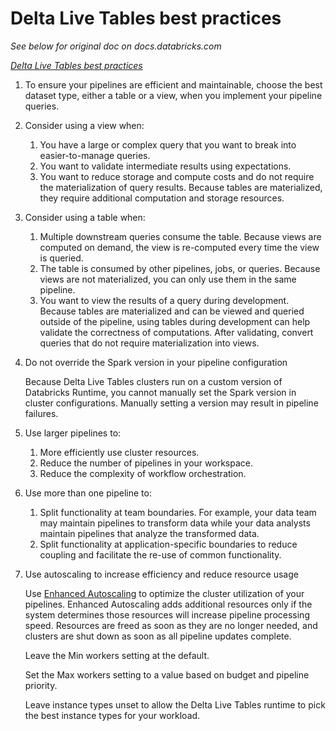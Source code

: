 # Delta Live Tables best practices

*See below for original doc on docs.databricks.com*

*[Delta Live Tables best practices](https://docs.databricks.com/workflows/delta-live-tables/delta-live-tables-best-practices.html#delta-live-tables-best-practices)*

1. To ensure your pipelines are efficient and maintainable, choose the best dataset type, either a table or a view, when you implement your pipeline queries.

2. Consider using a view when:

    1. You have a large or complex query that you want to break into easier-to-manage queries.
    2. You want to validate intermediate results using expectations.
    3. You want to reduce storage and compute costs and do not require the materialization of query results. Because tables are materialized, they require additional computation and storage resources.

3. Consider using a table when:

    1. Multiple downstream queries consume the table. Because views are computed on demand, the view is re-computed every time the view is queried.
    2. The table is consumed by other pipelines, jobs, or queries. Because views are not materialized, you can only use them in the same pipeline.
    3. You want to view the results of a query during development. Because tables are materialized and can be viewed and queried outside of the pipeline, using tables during development can help validate the correctness of computations. After validating, convert queries that do not require materialization into views.

4. Do not override the Spark version in your pipeline configuration

    Because Delta Live Tables clusters run on a custom version of Databricks Runtime, you cannot manually set the Spark version in cluster configurations. Manually setting a version may result in pipeline failures.

5. Use larger pipelines to:

    1. More efficiently use cluster resources.
    2. Reduce the number of pipelines in your workspace.
    3. Reduce the complexity of workflow orchestration.

6. Use more than one pipeline to:

    1. Split functionality at team boundaries. For example, your data team may maintain pipelines to transform data while your data analysts maintain pipelines that analyze the transformed data.
    2. Split functionality at application-specific boundaries to reduce coupling and facilitate the re-use of common functionality.

7. Use autoscaling to increase efficiency and reduce resource usage

    Use [Enhanced Autoscaling](https://docs.databricks.com/workflows/delta-live-tables/delta-live-tables-concepts.html#auto-scaling) to optimize the cluster utilization of your pipelines. Enhanced Autoscaling adds additional resources only if the system determines those resources will increase pipeline processing speed. Resources are freed as soon as they are no longer needed, and clusters are shut down as soon as all pipeline updates complete.

    Leave the Min workers setting at the default.

    Set the Max workers setting to a value based on budget and pipeline priority.

    Leave instance types unset to allow the Delta Live Tables runtime to pick the best instance types for your workload.

